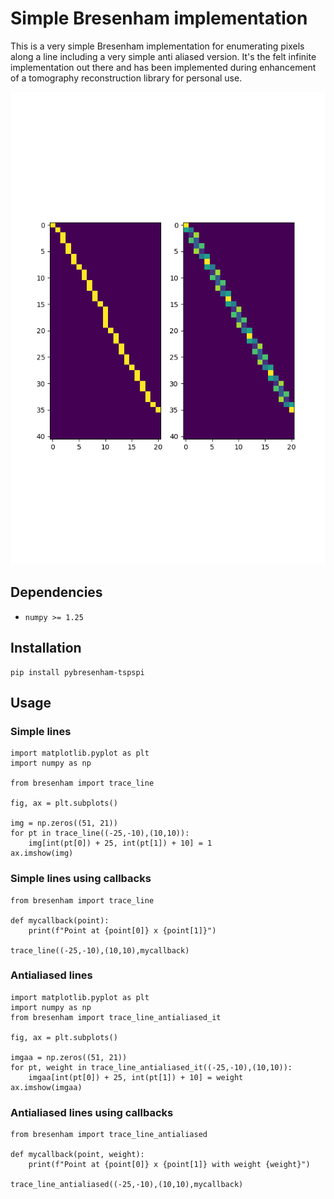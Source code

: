 # Simple Bresenham implementation

This is a very simple Bresenham implementation for enumerating pixels along a line
including a very simple anti aliased version. It's the felt infinite implementation
out there and has been implemented during enhancement of a tomography reconstruction
library for personal use.

![](https://raw.githubusercontent.com/tspspi/pybresenham/master/example/lines01.png)

## Dependencies

* ```numpy >= 1.25```

## Installation

```
pip install pybresenham-tspspi
```

## Usage

### Simple lines

```
import matplotlib.pyplot as plt
import numpy as np

from bresenham import trace_line

fig, ax = plt.subplots()

img = np.zeros((51, 21))
for pt in trace_line((-25,-10),(10,10)):
    img[int(pt[0]) + 25, int(pt[1]) + 10] = 1
ax.imshow(img)
```

### Simple lines using callbacks

```
from bresenham import trace_line

def mycallback(point):
    print(f"Point at {point[0]} x {point[1]}")

trace_line((-25,-10),(10,10),mycallback)
```

### Antialiased lines

```
import matplotlib.pyplot as plt
import numpy as np
from bresenham import trace_line_antialiased_it

fig, ax = plt.subplots()

imgaa = np.zeros((51, 21))
for pt, weight in trace_line_antialiased_it((-25,-10),(10,10)):
    imgaa[int(pt[0]) + 25, int(pt[1]) + 10] = weight
ax.imshow(imgaa)
```

### Antialiased lines using callbacks

```
from bresenham import trace_line_antialiased

def mycallback(point, weight):
    print(f"Point at {point[0]} x {point[1]} with weight {weight}")

trace_line_antialiased((-25,-10),(10,10),mycallback)
```
